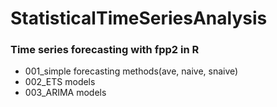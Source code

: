 # StatisticalTimeSeriesAnalysis

### Time series forecasting with fpp2 in R 
* 001_simple forecasting methods(ave, naive, snaive)
* 002_ETS models
* 003_ARIMA models
